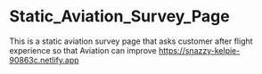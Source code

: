 # Static_Aviation_Survey_Page
This is a static aviation survey page that asks customer after flight experience so that Aviation can improve
https://snazzy-kelpie-90863c.netlify.app
